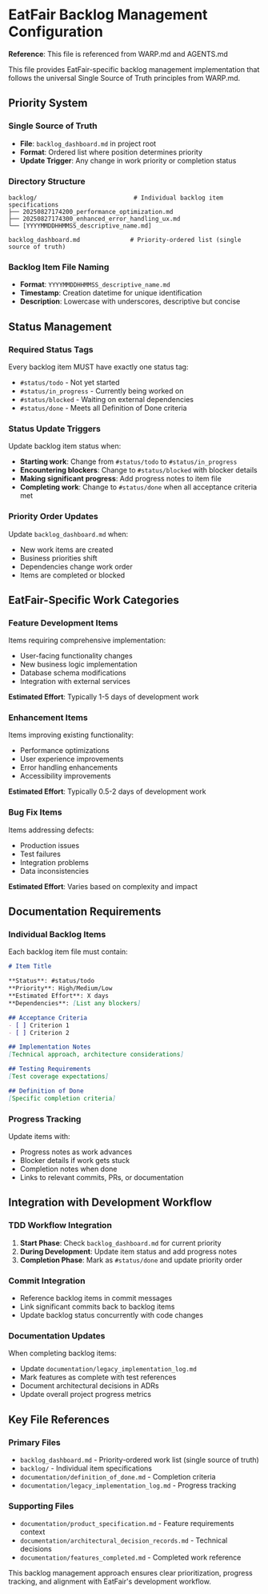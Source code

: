 # EatFair Backlog Management Configuration

**Reference**: This file is referenced from WARP.md and AGENTS.md

This file provides EatFair-specific backlog management implementation that follows the universal Single Source of Truth principles from WARP.md.

## Priority System

### Single Source of Truth
- **File**: `backlog_dashboard.md` in project root
- **Format**: Ordered list where position determines priority
- **Update Trigger**: Any change in work priority or completion status

### Directory Structure
```
backlog/                           # Individual backlog item specifications
├── 20250827174200_performance_optimization.md
├── 20250827174300_enhanced_error_handling_ux.md
└── [YYYYMMDDHHMMSS_descriptive_name.md]

backlog_dashboard.md              # Priority-ordered list (single source of truth)
```

### Backlog Item File Naming
- **Format**: `YYYYMMDDHHMMSS_descriptive_name.md`
- **Timestamp**: Creation datetime for unique identification
- **Description**: Lowercase with underscores, descriptive but concise

## Status Management

### Required Status Tags
Every backlog item MUST have exactly one status tag:
- `#status/todo` - Not yet started
- `#status/in_progress` - Currently being worked on
- `#status/blocked` - Waiting on external dependencies  
- `#status/done` - Meets all Definition of Done criteria

### Status Update Triggers
Update backlog item status when:
- **Starting work**: Change from `#status/todo` to `#status/in_progress`
- **Encountering blockers**: Change to `#status/blocked` with blocker details
- **Making significant progress**: Add progress notes to item file
- **Completing work**: Change to `#status/done` when all acceptance criteria met

### Priority Order Updates
Update `backlog_dashboard.md` when:
- New work items are created
- Business priorities shift
- Dependencies change work order
- Items are completed or blocked

## EatFair-Specific Work Categories

### Feature Development Items
Items requiring comprehensive implementation:
- User-facing functionality changes
- New business logic implementation  
- Database schema modifications
- Integration with external services

**Estimated Effort**: Typically 1-5 days of development work

### Enhancement Items  
Items improving existing functionality:
- Performance optimizations
- User experience improvements
- Error handling enhancements
- Accessibility improvements

**Estimated Effort**: Typically 0.5-2 days of development work

### Bug Fix Items
Items addressing defects:
- Production issues
- Test failures
- Integration problems
- Data inconsistencies

**Estimated Effort**: Varies based on complexity and impact

## Documentation Requirements

### Individual Backlog Items
Each backlog item file must contain:
```markdown
# Item Title

**Status**: #status/todo
**Priority**: High/Medium/Low
**Estimated Effort**: X days
**Dependencies**: [List any blockers]

## Acceptance Criteria
- [ ] Criterion 1
- [ ] Criterion 2

## Implementation Notes
[Technical approach, architecture considerations]

## Testing Requirements  
[Test coverage expectations]

## Definition of Done
[Specific completion criteria]
```

### Progress Tracking
Update items with:
- Progress notes as work advances
- Blocker details if work gets stuck
- Completion notes when done
- Links to relevant commits, PRs, or documentation

## Integration with Development Workflow

### TDD Workflow Integration
1. **Start Phase**: Check `backlog_dashboard.md` for current priority
2. **During Development**: Update item status and add progress notes
3. **Completion Phase**: Mark as `#status/done` and update priority order

### Commit Integration
- Reference backlog items in commit messages
- Link significant commits back to backlog items
- Update backlog status concurrently with code changes

### Documentation Updates
When completing backlog items:
- Update `documentation/legacy_implementation_log.md`
- Mark features as complete with test references
- Document architectural decisions in ADRs
- Update overall project progress metrics

## Key File References

### Primary Files
- `backlog_dashboard.md` - Priority-ordered work list (single source of truth)
- `backlog/` - Individual item specifications
- `documentation/definition_of_done.md` - Completion criteria
- `documentation/legacy_implementation_log.md` - Progress tracking

### Supporting Files
- `documentation/product_specification.md` - Feature requirements context
- `documentation/architectural_decision_records.md` - Technical decisions
- `documentation/features_completed.md` - Completed work reference

This backlog management approach ensures clear prioritization, progress tracking, and alignment with EatFair's development workflow.
